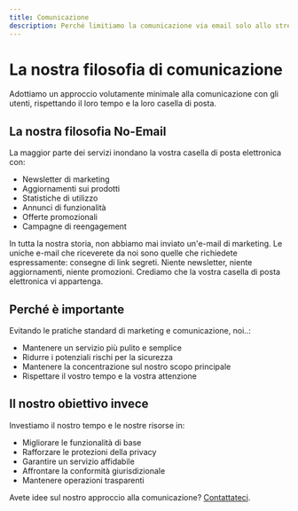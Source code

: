 ```yaml
---
title: Comunicazione
description: Perché limitiamo la comunicazione via email solo allo stretto necessario
---
```


# La nostra filosofia di comunicazione

Adottiamo un approccio volutamente minimale alla comunicazione con gli utenti, rispettando il loro tempo e la loro casella di posta.

## La nostra filosofia No-Email

La maggior parte dei servizi inondano la vostra casella di posta elettronica con:
- Newsletter di marketing
- Aggiornamenti sui prodotti
- Statistiche di utilizzo
- Annunci di funzionalità
- Offerte promozionali
- Campagne di reengagement

In tutta la nostra storia, non abbiamo mai inviato un'e-mail di marketing. Le uniche e-mail che riceverete da noi sono quelle che richiedete espressamente: consegne di link segreti. Niente newsletter, niente aggiornamenti, niente promozioni. Crediamo che la vostra casella di posta elettronica vi appartenga.

## Perché è importante

Evitando le pratiche standard di marketing e comunicazione, noi..:
- Mantenere un servizio più pulito e semplice
- Ridurre i potenziali rischi per la sicurezza
- Mantenere la concentrazione sul nostro scopo principale
- Rispettare il vostro tempo e la vostra attenzione

## Il nostro obiettivo invece

Investiamo il nostro tempo e le nostre risorse in:
- Migliorare le funzionalità di base
- Rafforzare le protezioni della privacy
- Garantire un servizio affidabile
- Affrontare la conformità giurisdizionale
- Mantenere operazioni trasparenti

Avete idee sul nostro approccio alla comunicazione? [Contattateci](https://onetimesecret.com/feedback).

